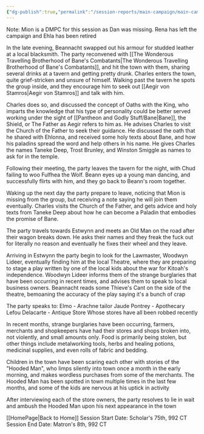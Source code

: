 ```yaml
---
{"dg-publish":true,"permalink":"/session-reports/main-campaign/main-campaign-session-8/"}
---
```


Note: Mion is a DMPC for this session as Dan was missing. Rena has left the campaign and Ehla has been retired

In the late evening, Beannacht swapped out his armour for studded leather at a local blacksmith. The party reconvened with [[The Wonderous Travelling Brotherhood of Bane's Combatants\|The Wonderous Travelling Brotherhood of Bane's Combatants]], and hit the town with them, sharing several drinks at a tavern and getting pretty drunk. Charles enters the town, quite grief-stricken and unsure of himself. Walking past the tavern he spots the group inside, and they encourage him to seek out [[Aegir von Stamros\|Aegir von Stamros]] and talk with him. 

Charles does so, and discussed the concept of Oaths with the King, who imparts the knowledge that his type of personality could be better served working under the sight of [[Pantheon and Godly Stuff/Bane\|Bane]], the Shield, or The Father as Aegir refers to him as. He advises Charles to visit the Church of the Father to seek their guidance. He discussed the oath that he shared with Ehlonna, and received some holy texts about Bane, and how his paladins spread the word and help others in his name. He gives Charles the names Taneke Deep, Trost Brunley, and Winston Smiggle as names to ask for in the temple.

Following their meeting, the party leaves the tavern for the night, with Chud failing to woo Fulfhea the Wolf. Beann eyes up a young man dancing, and successfully flirts with him, and they go back to Beann's room together.

Waking up the next day the party prepare to leave, noticing that Mion is missing from the group, but receiving a note saying he will join them eventually. Charles visits the Church of the Father, and gets advice and holy texts from Taneke Deep about how he can become a Paladin that embodies the promise of Bane.

The party travels towards Estwynn and meets an Old Man on the road after their wagon breaks down. He asks their names and they freak the fuck out for literally no reason and eventually he fixes their wheel and they leave.

Arriving in Estwynn the party begin to look for the Lawmaster, Woodwyn Lideer, eventually finding him at the local Theatre, where they are preparing to stage a play written by one of the local kids about the war for Kitoah's independence. Woodwyn Lideer informs them of the strange burglaries that have been occurring in recent times, and advises them to speak to local business owners. Beannacht reads some Thieve's Cant on the side of the theatre, bemoaning the accuracy of the play saying it's a bunch of crap

The party speaks to:
Elmo - Arachne tailor
Jaude Pontrey - Apothecary
Lefou Delacarte - Antique Store
Whose stores have all been robbed recently

In recent months, strange burglaries have been occurring, farmers, merchants and shopkeepers have had their stores and shops broken into, not violently, and small amounts only. Food is primarily being stolen, but other things include metalworking tools, herbs and healing potions, medicinal supplies, and even rolls of fabric and bedding.

Children in the town have been scaring each other with stories of the "Hooded Man", who limps silently into town once a month in the early morning, and makes wordless purchases from some of the merchants. The Hooded Man has been spotted in town multiple times in the last few months, and some of the kids are nervous at his uptick in activity

After interviewing each of the store owners, the party resolves to lie in wait and ambush the Hooded Man upon his next appearance in the town

[[HomePage\|Back to Home]]
Session Start Date: Scholar's 75th, 992 CT
Session End Date: Matron's 8th, 992 CT